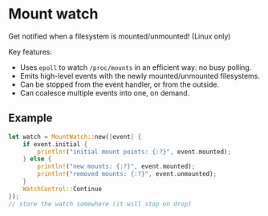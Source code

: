 # Mount watch

Get notified when a filesystem is mounted/unmounted! (Linux only)

Key features:

- Uses `epoll` to watch `/proc/mounts` in an efficient way: no busy polling.
- Emits high-level events with the newly mounted/unmounted filesystems.
- Can be stopped from the event handler, or from the outside.
- Can coalesce multiple events into one, on demand.

## Example

```rs
let watch = MountWatch::new(|event| {
    if event.initial {
        println!("initial mount points: {:?}", event.mounted);
    } else {
        println!("new mounts: {:?}", event.mounted);
        println!("removed mounts: {:?}", event.unmounted);
    }
    WatchControl::Continue
});
// store the watch somewhere (it will stop on drop)
```
